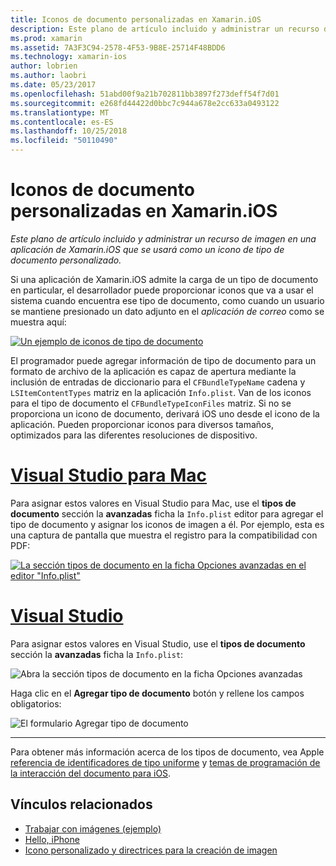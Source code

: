 ```yaml
---
title: Iconos de documento personalizadas en Xamarin.iOS
description: Este plano de artículo incluido y administrar un recurso de imagen en una aplicación de Xamarin.iOS que se usará como un icono de tipo de documento personalizado.
ms.prod: xamarin
ms.assetid: 7A3F3C94-2578-4F53-9B8E-25714F48BDD6
ms.technology: xamarin-ios
author: lobrien
ms.author: laobri
ms.date: 05/23/2017
ms.openlocfilehash: 51abd00f9a21b702811bb3897f273deff54f7d01
ms.sourcegitcommit: e268fd44422d0bbc7c944a678e2cc633a0493122
ms.translationtype: MT
ms.contentlocale: es-ES
ms.lasthandoff: 10/25/2018
ms.locfileid: "50110490"
---
```

# <a name="custom-document-icons-in-xamarinios"></a>Iconos de documento personalizadas en Xamarin.iOS

_Este plano de artículo incluido y administrar un recurso de imagen en una aplicación de Xamarin.iOS que se usará como un icono de tipo de documento personalizado._

Si una aplicación de Xamarin.iOS admite la carga de un tipo de documento en particular, el desarrollador puede proporcionar iconos que va a usar el sistema cuando encuentra ese tipo de documento, como cuando un usuario se mantiene presionado un dato adjunto en el *aplicación de correo* como se muestra aquí:

 [![](custom-document-types-images/17.png "Un ejemplo de iconos de tipo de documento")](custom-document-types-images/17.png#lightbox)

El programador puede agregar información de tipo de documento para un formato de archivo de la aplicación es capaz de apertura mediante la inclusión de entradas de diccionario para el `CFBundleTypeName` cadena y `LSItemContentTypes` matriz en la aplicación `Info.plist`. Van de los iconos para el tipo de documento el `CFBundleTypeIconFiles` matriz. Si no se proporciona un icono de documento, derivará iOS uno desde el icono de la aplicación.
Pueden proporcionar iconos para diversos tamaños, optimizados para las diferentes resoluciones de dispositivo. 

# <a name="visual-studio-for-mactabmacos"></a>[Visual Studio para Mac](#tab/macos)

Para asignar estos valores en Visual Studio para Mac, use el **tipos de documento** sección la **avanzadas** ficha la `Info.plist` editor para agregar el tipo de documento y asignar los iconos de imagen a él. Por ejemplo, esta es una captura de pantalla que muestra el registro para la compatibilidad con PDF:

 [![](custom-document-types-images/18.png "La sección tipos de documento en la ficha Opciones avanzadas en el editor \"Info.plist\"")](custom-document-types-images/18.png#lightbox)
 
# <a name="visual-studiotabwindows"></a>[Visual Studio](#tab/windows)

Para asignar estos valores en Visual Studio, use el **tipos de documento** sección la **avanzadas** ficha la `Info.plist`:

 ![](custom-document-types-images/doc01w.png "Abra la sección tipos de documento en la ficha Opciones avanzadas")

Haga clic en el **Agregar tipo de documento** botón y rellene los campos obligatorios:

![](custom-document-types-images/doc02w.png "El formulario Agregar tipo de documento")

-----


Para obtener más información acerca de los tipos de documento, vea Apple [referencia de identificadores de tipo uniforme](http://developer.apple.com/library/ios/#documentation/Miscellaneous/Reference/UTIRef/Articles/System-DeclaredUniformTypeIdentifiers.html) y [temas de programación de la interacción del documento para iOS](http://developer.apple.com/library/ios/#documentation/FileManagement/Conceptual/DocumentInteraction_TopicsForIOS/Introduction/Introduction.html).


## <a name="related-links"></a>Vínculos relacionados

- [Trabajar con imágenes (ejemplo)](https://developer.xamarin.com/samples/WorkingWithImages/)
- [Hello, iPhone](~/ios/get-started/hello-ios/index.md)
- [Icono personalizado y directrices para la creación de imagen](http://developer.apple.com/library/ios/#documentation/UserExperience/Conceptual/MobileHIG/IconsImages/IconsImages.html)
